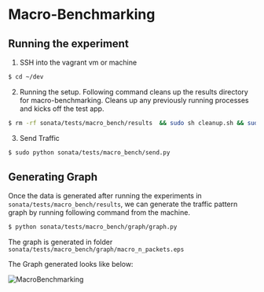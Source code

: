 # Macro-Benchmarking

## Running the experiment

1. SSH into the vagrant vm or machine
```bash
$ cd ~/dev
```

2. Running the setup. Following command cleans up the results directory for macro-benchmarking.
Cleans up any previously running processes and kicks off the test app.

```bash
$ rm -rf sonata/tests/macro_bench/results  && sudo sh cleanup.sh && sudo PYTHONPATH=$PYTHONPATH:/home/vagrant/bmv2/mininet:$PWD $SPARK_HOME/bin/spark-submit sonata/tests/macro_bench/test_app.py
```

3. Send Traffic

```bash
$ sudo python sonata/tests/macro_bench/send.py
```


## Generating Graph

Once the data is generated after running the experiments in `sonata/tests/macro_bench/results`,
we can generate the traffic pattern graph by running following command from the machine.

```bash
$ python sonata/tests/macro_bench/graph/graph.py
```

The graph is generated in folder `sonata/tests/macro_bench/graph/macro_n_packets.eps`

The Graph generated looks like below:

![MacroBenchmarking](https://github.com/Sonata-Princeton/SONATA-DEV/blob/master/sonata/tests/macro_bench/graph/macro_n_packets.png)